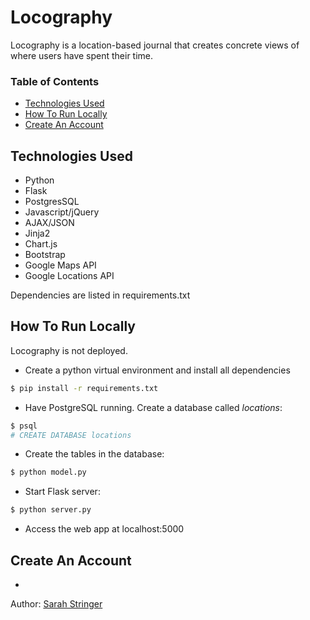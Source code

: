 # Locography
Locography is a location-based journal that creates concrete views of where users have spent their time. 

### Table of Contents
- [Technologies Used](#tech-used)
- [How To Run Locally](#run-local)
- [Create An Account](#create-account)

## <a name="tech-used"></a>Technologies Used
- Python
- Flask
- PostgresSQL
- Javascript/jQuery
- AJAX/JSON
- Jinja2
- Chart.js
- Bootstrap
- Google Maps API
- Google Locations API

Dependencies are listed in requirements.txt

## <a name="run-local"></a>How To Run Locally
Locography is not deployed.

- Create a python virtual environment and install all dependencies
```sh
$ pip install -r requirements.txt
```
- Have PostgreSQL running. Create a database called _locations_:
```sh
$ psql
# CREATE DATABASE locations
```
- Create the tables in the database:
```sh
$ python model.py
```
- Start Flask server:
```sh
$ python server.py
```
- Access the web app at localhost:5000

## <a name="create-account"></a>Create An Account
- 

Author: [Sarah Stringer](https://github.com/sarahcstringer)